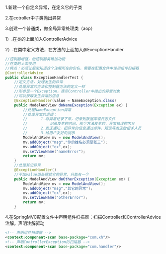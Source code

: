 1.新建一个自定义异常，在定义它的子类

2.在cotroller中子类抛出异常

3.创建一个普通类，做全局异常处理类（aop）

1）.在类的上面加入ControllerAdvice

2）.在类中定义方法，在方法的上面加入@ExecptionHandler

```java
//控制器增强，给控制器类增加功能
//在类的上面使用
//特点：必须让框架知道这个注解所在的包名，需要在配置文件中使用组件扫描器
@ControllerAdvice
public class ExceptionHandlerTest {
    //定义方法，处理发生的异常
    //处理异常的方法和控制器方法的定义一样
    //形参是一个Exception，表示Controller中抛出的异常对象
    //可以获取发生异常的信息
    @ExceptionHandler(value = NameException.class)
    public ModelAndView doNameException(Exception ex) {
        //处理NameException异常
        //处理异常的逻辑：
        //      1.将异常记录下来，记录到数据库或日志文件
        //          记录发生的时间，那个方法发生的，异常错误的内容
        //      2.发送通知，把异常的信息通过邮件，短信等发送给相关人员
        //      3.给用户友好的提示
        ModelAndView mv = new ModelAndView();
        mv.addObject("msg","你的姓名必须是张三");
        mv.addObject("ex",ex);
        mv.setViewName("nameError");
        return mv;
    }
    //处理其它异常
    @ExceptionHandler()
    //不加value值处理其它的异常，只能有一个
    public ModelAndView doOtherException(Exception ex) {
        ModelAndView mv = new ModelAndView();
        mv.addObject("msg","其它的异常");
        mv.addObject("ex",ex);
        mv.setViewName("otherError");
        return mv;
    }
```



4.在SpringMVC配置文件中声明组件扫描器：扫描Controller和ControllerAdvice注解，声明注解驱动

```xml
<!-- 声明组件扫描器 -->
<context:component-scan base-package="com.xh"/>
<!-- 声明ControllerException的扫描器 -->
<context:component-scan base-package="com.handler"/>
```

